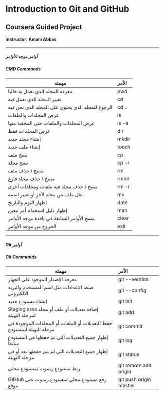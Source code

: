 # Introduction to Git and GitHub
## Coursera Guided Project
#### Instructor: Amani Abbas
---------------------------------------------------------

##### أوامر موجه الأوامر
##### CMD Commands

| مهمته        |      الأمر     |
| ------------- |:-------------|
| معرفة المجلد الذي نعمل به حاليا                | pwd|
| تغيير المجلد الذي نعمل فيه                     | cd    |
|الرجوع للمجلد الذي يحتوي على المجلد الذي نحن فيه| cd ..      |
| عرض المجلدات والملفات                          | ls         |
| عرض المجلدات والملفات حتى المخفية منها         | ls -a      |
| عرض المجلدات فقط                               | dir        |
| إنشاء مجلد جديد                                | mkdir      |
| إنشاء ملف جديد                                 | touch      |
| نسخ ملف                                        | cp         |
| نسخ مجلد                                       | cp -r      |
| مسح / حذف ملف                                  | rm         |
| مسح / حذف مجلد فارغ                            | rmdir      |
| مسح / حذف مجلد فيه ملفات ومجلدات أخرى          | rm -r      |
| نقل ملف من مجلد لآخر أو تغيير اسمه              | mv         |
| إظهار اليوم والتاريخ                           | date       |
| إظهار دليل استخدام أمر معين                    | man        |
| مسح الأوامر السابقة في نافذة موجه الأوامر        | clear      |
| الخروج من موجه الأوامر                          | exit       |

----------------------------------------------------------------

##### Git أوامر
##### Git Commands
| مهمته        |      الأمر     |
| ------------- |:-------------|
| معرفة الإصدار الموجود على الجهاز                          | git --version |
| ضبط الإعدادات مثل اسم المستخدم والبريد الالكتروني          | git --config  |
| إنشاء مستودع جديد                                        | git init      |
| Staging area  إضافة تعديلات أو ملف أو مجلد لمرحلة التهيئة | git add       |
| حفظ التعديلات أو الملفات أو المجلدات الموجودة في مرحلة التهيئة للمستودع | git commit |
| إظهار جميع التعديلات التي تم حفظها في المستودع سابقاً      | git log       |
| إظهار جميع التعديلات التي لم يتم حفظها بعد أو في مرحلة التهيئة | git status |
| ربط مستودع ريموت بمستودع محلي                    | git remote add origin |
| GitHub رفع مستودع محلي لمستودع ريموت على موقع   | git push origin master |

